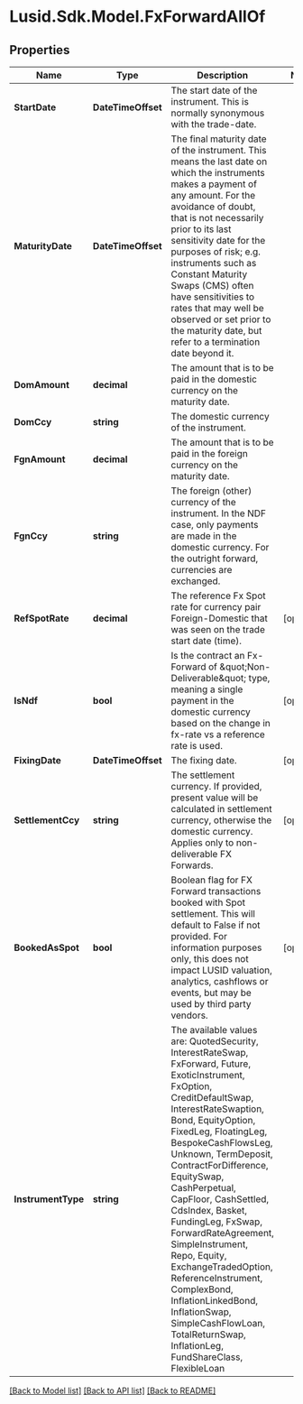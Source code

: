 # Lusid.Sdk.Model.FxForwardAllOf

## Properties

Name | Type | Description | Notes
------------ | ------------- | ------------- | -------------
**StartDate** | **DateTimeOffset** | The start date of the instrument. This is normally synonymous with the trade-date. | 
**MaturityDate** | **DateTimeOffset** | The final maturity date of the instrument. This means the last date on which the instruments makes a payment of any amount.  For the avoidance of doubt, that is not necessarily prior to its last sensitivity date for the purposes of risk; e.g. instruments such as  Constant Maturity Swaps (CMS) often have sensitivities to rates that may well be observed or set prior to the maturity date, but refer to a termination date beyond it. | 
**DomAmount** | **decimal** | The amount that is to be paid in the domestic currency on the maturity date. | 
**DomCcy** | **string** | The domestic currency of the instrument. | 
**FgnAmount** | **decimal** | The amount that is to be paid in the foreign currency on the maturity date. | 
**FgnCcy** | **string** | The foreign (other) currency of the instrument. In the NDF case, only payments are made in the domestic currency.  For the outright forward, currencies are exchanged. | 
**RefSpotRate** | **decimal** | The reference Fx Spot rate for currency pair Foreign-Domestic that was seen on the trade start date (time). | [optional] 
**IsNdf** | **bool** | Is the contract an Fx-Forward of \&quot;Non-Deliverable\&quot; type, meaning a single payment in the domestic currency based on the change in fx-rate vs  a reference rate is used. | [optional] 
**FixingDate** | **DateTimeOffset** | The fixing date. | [optional] 
**SettlementCcy** | **string** | The settlement currency.  If provided, present value will be calculated in settlement currency, otherwise the domestic currency. Applies only to non-deliverable FX Forwards. | [optional] 
**BookedAsSpot** | **bool** | Boolean flag for FX Forward transactions booked with Spot settlement. This will default to False if not provided.  For information purposes only, this does not impact LUSID valuation, analytics, cashflows or events, but may be used by third party vendors. | [optional] 
**InstrumentType** | **string** | The available values are: QuotedSecurity, InterestRateSwap, FxForward, Future, ExoticInstrument, FxOption, CreditDefaultSwap, InterestRateSwaption, Bond, EquityOption, FixedLeg, FloatingLeg, BespokeCashFlowsLeg, Unknown, TermDeposit, ContractForDifference, EquitySwap, CashPerpetual, CapFloor, CashSettled, CdsIndex, Basket, FundingLeg, FxSwap, ForwardRateAgreement, SimpleInstrument, Repo, Equity, ExchangeTradedOption, ReferenceInstrument, ComplexBond, InflationLinkedBond, InflationSwap, SimpleCashFlowLoan, TotalReturnSwap, InflationLeg, FundShareClass, FlexibleLoan | 

[[Back to Model list]](../README.md#documentation-for-models) [[Back to API list]](../README.md#documentation-for-api-endpoints) [[Back to README]](../README.md)

